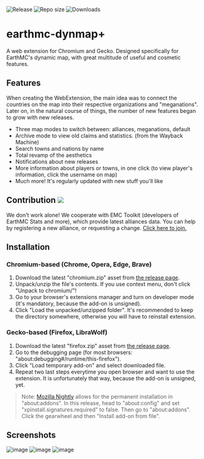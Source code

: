 ![Release](https://img.shields.io/github/v/release/3meraldK/earthmc-dynmapcolor) ![Repo size](https://img.shields.io/github/repo-size/3meraldK/earthmc-dynmapcolor) ![Downloads](https://img.shields.io/github/downloads/3meraldK/earthmc-dynmapcolor/total)

# earthmc-dynmap+
A web extension for Chromium and Gecko. Designed specifically for EarthMC's dynamic map, with great multitude of useful and cosmetic features.

## Features
When creating the WebExtension, the main idea was to connect the countries on the map into their respective organizations and "meganations". Later on, in the natural course of things, the number of new features began to grow with new releases.
* Three map modes to switch between: alliances, meganations, default
* Archive mode to view old claims and statistics. (from the Wayback Machine)
* Search towns and nations by name
* Total revamp of the aesthetics
* Notifications about new releases
* More information about players or towns, in one click (to view player's information, click the username on map)
* Much more! It's regularly updated with new stuff you'll like

## Contribution <a href="https://discord.gg/AVtgkcRgFs"><img src="https://img.shields.io/discord/966271635894190090?logo=discord"></a>
We don't work alone! We cooperate with EMC Toolkit (developers of EarthMC Stats and more), which provide latest alliances data. You can help by registering a new alliance, or requesting a change. [Click here to join.](https://discord.gg/AVtgkcRgFs) 

## Installation
### Chromium-based (Chrome, Opera, Edge, Brave)
1. Download the latest "chromium.zip" asset from [the release page](https://github.com/3meraldK/earthmc-dynmapcolor/releases/latest).
2. Unpack/unzip the file's contents. If you use context menu, don't click "Unpack to chromium/"!
3. Go to your browser's extensions manager and turn on developer mode (it's mandatory, because the add-on is unsigned).
4. Click "Load the unpacked/unzipped folder". It's recommended to keep the directory somewhere, otherwise you will have to reinstall extension.

### Gecko-based (Firefox, LibraWolf)
1. Download the latest "firefox.zip" asset from [the release page](https://github.com/3meraldK/earthmc-dynmapcolor/releases/latest).
2. Go to the debugging page (for most browsers: "about:debugging#/runtime/this-firefox").
3. Click "Load temporary add-on" and select downloaded file.
4. Repeat two last steps everytime you open browser and want to use the extension. It is unfortunately that way, because the add-on is unsigned, yet.
> Note: [Mozilla Nightly](https://www.mozilla.org/en-US/firefox/developer) allows for the permanent installation in "about:addons". In this release, head to "about:config" and set "xpinstall.signatures.required" to false. Then go to "about:addons". Click the gearwheel and then "Install add-on from file".

## Screenshots
![image](https://user-images.githubusercontent.com/48335651/223814076-56ca9015-800b-4ed0-a55e-0e7c3017f876.png)
![image](https://user-images.githubusercontent.com/48335651/223814282-913a1871-1d04-4f4a-91a4-68536ceefc1c.png)
![image](https://user-images.githubusercontent.com/48335651/223813990-7d701630-4c8e-4ed6-9802-764abb8fb73b.png)